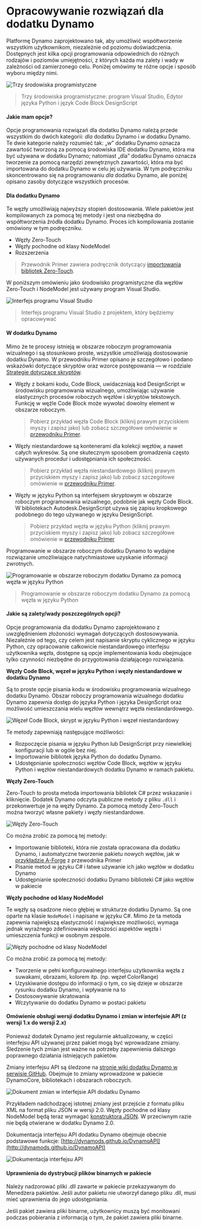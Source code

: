 # Opracowywanie rozwiązań dla dodatku Dynamo

Platformę Dynamo zaprojektowano tak, aby umożliwić współtworzenie wszystkim użytkownikom, niezależnie od poziomu doświadczenia. Dostępnych jest kilka opcji programowania odpowiednich do różnych rodzajów i poziomów umiejętności, z których każda ma zalety i wady w zależności od zamierzonego celu. Poniżej omówimy te różne opcje i sposób wyboru między nimi.

![Trzy środowiska programistyczne](images/developing-for-dynamo.png)

> Trzy środowiska programistyczne: program Visual Studio, Edytor języka Python i język Code Block DesignScript

#### Jakie mam opcje? <a href="#what-are-my-options" id="what-are-my-options"></a>

Opcje programowania rozwiązań dla dodatku Dynamo należą przede wszystkim do dwóch kategorii: _dla_ dodatku Dynamo i _w_ dodatku Dynamo. Te dwie kategorie należy rozumieć tak: „w” dodatku Dynamo oznacza zawartość tworzoną za pomocą środowiska IDE dodatku Dynamo, która ma być używana w dodatku Dynamo; natomiast „dla” dodatku Dynamo oznacza tworzenie za pomocą narzędzi zewnętrznych zawartości, która ma być importowana do dodatku Dynamo w celu jej używania. W tym podręczniku skoncentrowano się na programowaniu _dla_ dodatku Dynamo, ale poniżej opisano zasoby dotyczące wszystkich procesów.

#### Dla dodatku Dynamo <a href="#for-dynamo" id="for-dynamo"></a>

Te węzły umożliwiają najwyższy stopień dostosowania. Wiele pakietów jest kompilowanych za pomocą tej metody i jest ona niezbędna do współtworzenia źródła dodatku Dynamo. Proces ich kompilowania zostanie omówiony w tym podręczniku.

* Węzły Zero-Touch
* Węzły pochodne od klasy NodeModel
* Rozszerzenia

> Przewodnik Primer zawiera podręcznik dotyczący [importowania bibliotek Zero-Touch](https://primer2.dynamobim.org/6_custom_nodes_and_packages/6-2_packages/5-zero-touch).

W poniższym omówieniu jako środowisko programistyczne dla węzłów Zero-Touch i NodeModel jest używany program Visual Studio.

![Interfejs programu Visual Studio](images/vs-devenv.jpg)

> Interfejs programu Visual Studio z projektem, który będziemy opracowywać

#### W dodatku Dynamo <a href="#in-dynamo" id="in-dynamo"></a>

Mimo że te procesy istnieją w obszarze roboczym programowania wizualnego i są stosunkowo proste, wszystkie umożliwiają dostosowanie dodatku Dynamo. W przewodniku Primer opisano je szczegółowo i podano wskazówki dotyczące skryptów oraz wzorce postępowania — w rozdziale [Strategie dotyczące skryptów](http://dynamoprimer.com/en/12\_Best-Practice/12-1\_Scripting-Strategies.html).

*   Węzły z bokami kodu, Code Block, uwidaczniają kod DesignScript w środowisku programowania wizualnego, umożliwiając używanie elastycznych procesów roboczych węzłów i skryptów tekstowych. Funkcję w węźle Code Block może wywołać dowolny element w obszarze roboczym.

    > Pobierz przykład węzła Code Block (kliknij prawym przyciskiem myszy i zapisz jako) lub zobacz szczegółowe omówienie w [przewodniku Primer](https://primer.dynamobim.org/07\_Code-Block/7-1\_what-is-a-code-block.html).
*   Węzły niestandardowe są kontenerami dla kolekcji węzłów, a nawet całych wykresów. Są one skutecznym sposobem gromadzenia często używanych procedur i udostępniania ich społeczności.

    > Pobierz przykład węzła niestandardowego (kliknij prawym przyciskiem myszy i zapisz jako) lub zobacz szczegółowe omówienie w [przewodniku Primer](https://primer.dynamobim.org/10\_Custom-Nodes/10-1\_Introduction.html).
*   Węzły w języku Python są interfejsem skryptowym w obszarze roboczym programowania wizualnego, podobnie jak węzły Code Block. W bibliotekach Autodesk.DesignScript używa się zapisu kropkowego podobnego do tego używanego w języku DesignScript.

    > Pobierz przykład węzła w języku Python (kliknij prawym przyciskiem myszy i zapisz jako) lub zobacz szczegółowe omówienie w [przewodniku Primer](https://primer.dynamobim.org/10\_Custom-Nodes/10-4\_Python.html)

Programowanie w obszarze roboczym dodatku Dynamo to wydajne rozwiązanie umożliwiające natychmiastowe uzyskanie informacji zwrotnych.

![Programowanie w obszarze roboczym dodatku Dynamo za pomocą węzła w języku Python](images/python-example.jpg)

> Programowanie w obszarze roboczym dodatku Dynamo za pomocą węzła w języku Python

#### Jakie są zalety/wady poszczególnych opcji? <a href="#what-are-the-advantagesdisadvantages-of-each" id="what-are-the-advantagesdisadvantages-of-each"></a>

Opcje programowania dla dodatku Dynamo zaprojektowano z uwzględnieniem złożoności wymagań dotyczących dostosowywania. Niezależnie od tego, czy celem jest napisanie skryptu cyklicznego w języku Python, czy opracowanie całkowicie niestandardowego interfejsu użytkownika węzła, dostępne są opcje implementowania kodu obejmujące tylko czynności niezbędne do przygotowania działającego rozwiązania.

**Węzły Code Block, węzeł w języku Python i węzły niestandardowe w dodatku Dynamo**

Są to proste opcje pisania kodu w środowisku programowania wizualnego dodatku Dynamo. Obszar roboczy programowania wizualnego dodatku Dynamo zapewnia dostęp do języka Python i języka DesignScript oraz możliwość umieszczania wielu węzłów wewnątrz węzła niestandardowego.

![Węzeł Code Block, skrypt w języku Python i węzeł niestandardowy](images/Development-Icons.png)

Te metody zapewniają następujące możliwości:

* Rozpoczęcie pisania w języku Python lub DesignScript przy niewielkiej konfiguracji lub w ogóle bez niej.
* Importowanie bibliotek języka Python do dodatku Dynamo.
* Udostępnianie społeczności węzłów Code Block, węzłów w języku Python i węzłów niestandardowych dodatku Dynamo w ramach pakietu.

**Węzły Zero-Touch**

Zero-Touch to prosta metoda importowania bibliotek C# przez wskazanie i kliknięcie. Dodatek Dynamo odczyta publiczne metody z pliku `.dll` i przekonwertuje je na węzły Dynamo. Za pomocą metody Zero-Touch można tworzyć własne pakiety i węzły niestandardowe.

![Węzły Zero-Touch](images/ZTImport.png)

Co można zrobić za pomocą tej metody:

* Importowanie biblioteki, która nie została opracowana dla dodatku Dynamo, i automatyczne tworzenie pakietu nowych węzłów, jak w [przykładzie A-Forge](http://dynamoprimer.com/en/10\_Packages/10-5\_Zero-Touch.html) z przewodnika Primer
* Pisanie metod w języku C# i łatwe używanie ich jako węzłów w dodatku Dynamo
* Udostępnianie społeczności dodatku Dynamo biblioteki C# jako węzłów w pakiecie

**Węzły pochodne od klasy NodeModel**

Te węzły są osadzone nieco głębiej w strukturze dodatku Dynamo. Są one oparte na klasie `NodeModel` i napisane w języku C#. Mimo że ta metoda zapewnia największą elastyczność i największe możliwości, wymaga jednak wyraźnego zdefiniowania większości aspektów węzła i umieszczenia funkcji w osobnym zespole.

![Węzły pochodne od klasy NodeModel](images/Development-Icons-NodeModel.png)

Co można zrobić za pomocą tej metody:

* Tworzenie w pełni konfigurowalnego interfejsu użytkownika węzła z suwakami, obrazami, kolorem itp. (np. węzeł ColorRange)
* Uzyskiwanie dostępu do informacji o tym, co się dzieje w obszarze rysunku dodatku Dynamo, i wpływanie na to
* Dostosowywanie skratowania
* Wczytywanie do dodatku Dynamo w postaci pakietu

#### Omówienie obsługi wersji dodatku Dynamo i zmian w interfejsie API (z wersji 1.x do wersji 2.x) <a href="#understanding-dynamo-versioning-and-api-changes-1x-2x" id="understanding-dynamo-versioning-and-api-changes-1x-2x"></a>

Ponieważ dodatek Dynamo jest regularnie aktualizowany, w części interfejsu API używanej przez pakiet mogą być wprowadzane zmiany. Śledzenie tych zmian jest ważne na potrzeby zapewnienia dalszego poprawnego działania istniejących pakietów.

Zmiany interfejsu API są śledzone na [stronie wiki dodatku Dynamo w serwisie GitHub](https://github.com/DynamoDS/Dynamo/wiki/API-Changes). Obejmuje to zmiany wprowadzone w pakiecie DynamoCore, bibliotekach i obszarach roboczych.

![Dokument zmian w interfejsie API dodatku Dynamo](images/api-changes.jpg)

Przykładem nadchodzącej istotnej zmiany jest przejście z formatu pliku XML na format pliku JSON w wersji 2.0. Węzły pochodne od klasy NodeModel będą teraz wymagać [konstruktora JSON](https://github.com/DynamoDS/Dynamo/wiki/Write-a-Json-Constructor-for-a-NodeModel-Node). W przeciwnym razie nie będą otwierane w dodatku Dynamo 2.0.

Dokumentacja interfejsu API dodatku Dynamo obejmuje obecnie podstawowe funkcje: [http://dynamods.github.io/DynamoAPI](http://dynamods.github.io/DynamoAPI)

![Dokumentacja interfejsu API](images/api-docs.jpg)

#### Uprawnienia do dystrybucji plików binarnych w pakiecie <a href="#permission-to-distribute-binaries-in-a-package" id="permission-to-distribute-binaries-in-a-package"></a>

Należy nadzorować pliki .dll zawarte w pakiecie przekazywanym do Menedżera pakietów. Jeśli autor pakietu nie utworzył danego pliku .dll, musi mieć uprawnienia do jego udostępniania.

Jeśli pakiet zawiera pliki binarne, użytkownicy muszą być monitowani podczas pobierania z informacją o tym, że pakiet zawiera pliki binarne.
